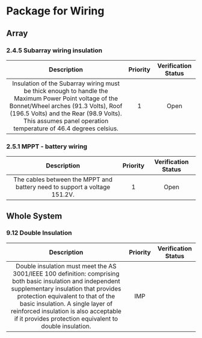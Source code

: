 # Package for Wiring
## Array
### 2.4.5 Subarray wiring insulation
| Description | Priority | Verification Status |
|:---:|:---:|:---:|
| Insulation of the Subarray wiring must be thick enough to handle the Maximum Power Point voltage of the Bonnet/Wheel arches (91.3 Volts), Roof (196.5 Volts) and the Rear (98.9 Volts).    This assumes panel operation temperature of 46.4 degrees celsius. | 1 | Open |

### 2.5.1 MPPT - battery wiring
| Description | Priority | Verification Status |
|:---:|:---:|:---:|
| The cables between the MPPT and battery need to support a voltage 151.2V. | 1 | Open |

## Whole System
### 9.12 Double Insulation
| Description | Priority | Verification Status |
|:---:|:---:|:---:|
| Double insulation must meet the AS 3001/IEEE 100 definition: comprising both basic insulation and independent supplementary insulation that provides protection equivalent to that of the basic insulation. A single layer of reinforced insulation is also acceptable if it provides protection equivalent to double insulation. | IMP |  |
